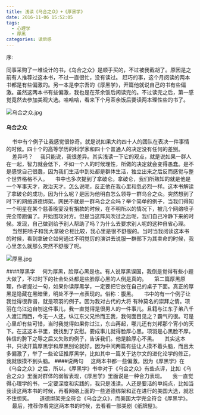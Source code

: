 ```yaml
---
title: 浅读《乌合之众》+《厚黑学》
date: 2016-11-06 15:52:05
tags:
  - 心理学
  - 厚黑
categories: 读后感
---
```


序:

同事采购了一堆设计的书，《乌合之众》是顺手买的，不过被我截胡了。原因是之前有人推荐过这本书，不过一直很忙，没有读过。	赶巧的事，这个月阅读的两本书都是有些偏激的。另一本是李宗吾的《厚黑学》，开篇他就说自己的书有些偏激。虽然这两本书有些偏激，我也是在茶余饭后闲读完的。不过读完之后，第一感觉竟然去参加美观大选。哈哈哈，看来下个月茶余饭后要读两本理性些的书了。

<!--more-->

![乌合之众.jpg](http://upload-images.jianshu.io/upload_images/1089029-fa7896864b424400.jpg?imageMogr2/auto-orient/strip%7CimageView2/2/w/1240)

#### 乌合之众

    书中有个例子让我感觉很惊奇。就是说如果大约四十人的团队在表决一件事情的时候。四十个的高等学历的科学家和四十个普通人的决定没有任何的差别。
    差异吗？
    我只能说，我很差异。其实浅读一下它的观点，就是说如果一群人在一起，智力就会低下，不如一个人的时候理性，所做的决定就会变得愚蠢。是不是感觉自己很蠢，因为我们生活中到处都是群体生活，独立出来之后反而感觉与整个世界格格不入。
    书中也多次提到了拿破仑。拿破仑，我们所熟知的就是他是一个军事天才，政治天才。怎么说呢，反正他在我心里和忽必烈一样。这本书解读了拿破仑的成功。因为什么呢？是因为他明白怎么领导一群乌合之众。突然想到了时下的网络道德绑架。网民不就是一群乌合之众吗？举个简单的例子，当我们得知一个明星在某个慈善晚宴没有捐款的时候，在不明所以的情况下，被几个网络喷子完全带跑偏了。开始围攻对方。但是当这阵风吹过之后呢，我们自己冷静下来的时候。发现，自己做到给予别人帮助了吗？为什么去要求别人呢的这种自省心理。
    当然把喷子和我大拿破仑相比较，我心里是很不舒服的。当时当我阅读这本书的时候，看到拿破仑如何通过不明觉厉的演讲去说服一群部下为其卖命的时候，我心里怎么就那么突然不舒服了呢。

![厚黑.jpg](http://upload-images.jianshu.io/upload_images/1089029-b8367ff8cd17a861.jpg?imageMogr2/auto-orient/strip%7CimageView2/2/w/1240)

####厚黑学
    何为厚黑，脸厚心黑是也。有人说厚黑误国，我倒是觉得有些小题大做了，不过时下的社会处处都是些脸厚心黑的人倒是真的。
    第二篇厚黑原理，作者提过一句，如果你读厚黑学，一定要把它放在自己的桌子下面。真正的厚黑是隐藏在黑暗里，明处不予一点表现的。俗称：腹黑。
    书中的有一个例子让我觉得很靠谱，就是项羽的例子。因为我对古代的大将 有种莫名的崇拜之情。项羽在乌江边自刎这件事儿，我一直觉得是很男人的一件事儿。且籍与江东子弟八千人渡江而西，今无一人还，纵江东父兄怜而王我，我何面目见之？霸气的很。可是心里却有些可惜，当时我觉得如果你过江，东山再起，哪儿还有刘邦那个宵小的天下。在这这本书里，我找到了安慰。要成事儿就得脸厚心黑。项羽是心黑脸不厚。韩信的胯下之辱之后又失败的例子，告诉我们。他是脸厚心不黑。
    其实这本书，只读开篇厚黑学和厚黑别论就好。因为中间两篇有些让人摸不着头脑，而且太多偏激了，举了一些论证推厚黑学，比如其中一篇关于达尔文的进化论学的修正，我就很摸不到头脑。
####说两句
    这两本书都一些偏激。因为《厚黑学》在《乌合之众》之后，所以，《厚黑学》书中对于《乌合之众》有些点评，比如《乌合之众》里面对群体的弱智表现，《厚黑学》里面说是一种合力表现。
    我一直觉得心理学的书，一定要深度和实践的，我只是浅读。人还是要活的单纯点，比如当我读这两本书的时候，再看网络上面的一些道德绑架和正在进行的美国大选，就忍不住想笑。
    道德绑架完全符合《乌合之众》，而美国大学完全符合《厚黑学》。
    最后，推荐你看完这两本书的时候，去看看一部美剧《纸牌屋》。